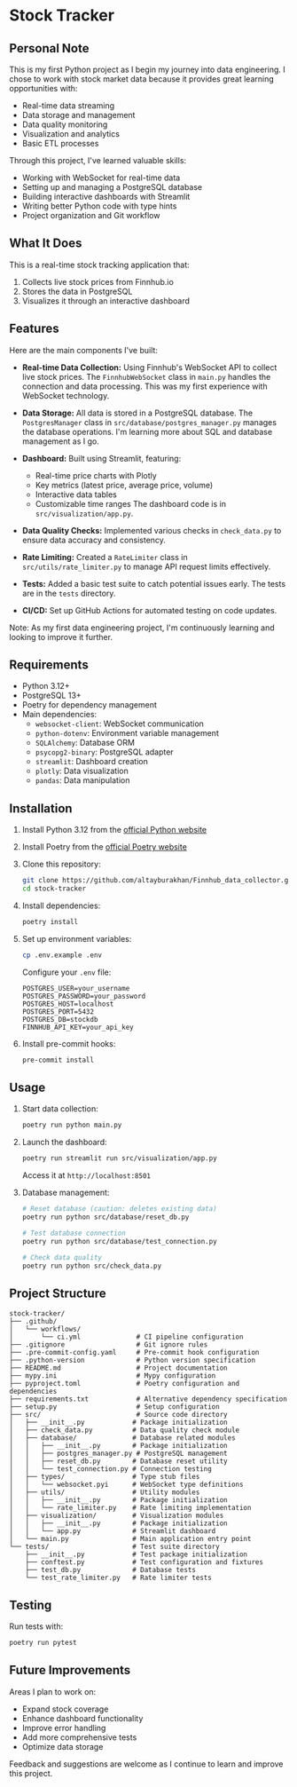 # Stock Tracker

## Personal Note

This is my first Python project as I begin my journey into data engineering. I chose to work with stock market data because it provides great learning opportunities with:

- Real-time data streaming
- Data storage and management
- Data quality monitoring
- Visualization and analytics
- Basic ETL processes

Through this project, I've learned valuable skills:
- Working with WebSocket for real-time data
- Setting up and managing a PostgreSQL database
- Building interactive dashboards with Streamlit
- Writing better Python code with type hints
- Project organization and Git workflow

## What It Does

This is a real-time stock tracking application that:
1. Collects live stock prices from Finnhub.io
2. Stores the data in PostgreSQL
3. Visualizes it through an interactive dashboard

## Features

Here are the main components I've built:

-   **Real-time Data Collection:** Using Finnhub's WebSocket API to collect live stock prices. The `FinnhubWebSocket` class in `main.py` handles the connection and data processing. This was my first experience with WebSocket technology.

-   **Data Storage:** All data is stored in a PostgreSQL database. The `PostgresManager` class in `src/database/postgres_manager.py` manages the database operations. I'm learning more about SQL and database management as I go.

-   **Dashboard:** Built using Streamlit, featuring:
    -   Real-time price charts with Plotly
    -   Key metrics (latest price, average price, volume)
    -   Interactive data tables
    -   Customizable time ranges
    The dashboard code is in `src/visualization/app.py`.

-   **Data Quality Checks:** Implemented various checks in `check_data.py` to ensure data accuracy and consistency.

-   **Rate Limiting:** Created a `RateLimiter` class in `src/utils/rate_limiter.py` to manage API request limits effectively.

-   **Tests:** Added a basic test suite to catch potential issues early. The tests are in the `tests` directory.

-   **CI/CD:** Set up GitHub Actions for automated testing on code updates.

Note: As my first data engineering project, I'm continuously learning and looking to improve it further.

## Requirements

-   Python 3.12+
-   PostgreSQL 13+
-   Poetry for dependency management
-   Main dependencies:
    -   `websocket-client`: WebSocket communication
    -   `python-dotenv`: Environment variable management
    -   `SQLAlchemy`: Database ORM
    -   `psycopg2-binary`: PostgreSQL adapter
    -   `streamlit`: Dashboard creation
    -   `plotly`: Data visualization
    -   `pandas`: Data manipulation

## Installation

1.  Install Python 3.12 from the [official Python website](https://www.python.org/downloads/)
2.  Install Poetry from the [official Poetry website](https://python-poetry.org/docs/#installation)
3.  Clone this repository:
    ```bash
    git clone https://github.com/altayburakhan/Finnhub_data_collector.git
    cd stock-tracker
    ```

4.  Install dependencies:
    ```bash
    poetry install
    ```

5.  Set up environment variables:
    ```bash
    cp .env.example .env
    ```
    Configure your `.env` file:
    ```
    POSTGRES_USER=your_username
    POSTGRES_PASSWORD=your_password
    POSTGRES_HOST=localhost
    POSTGRES_PORT=5432
    POSTGRES_DB=stockdb
    FINNHUB_API_KEY=your_api_key
    ```

6.  Install pre-commit hooks:
    ```bash
    pre-commit install
    ```

## Usage

1.  Start data collection:
    ```bash
    poetry run python main.py
    ```

2.  Launch the dashboard:
    ```bash
    poetry run streamlit run src/visualization/app.py
    ```
    Access it at `http://localhost:8501`

3.  Database management:
    ```bash
    # Reset database (caution: deletes existing data)
    poetry run python src/database/reset_db.py

    # Test database connection
    poetry run python src/database/test_connection.py

    # Check data quality
    poetry run python src/check_data.py
    ```

## Project Structure

```
stock-tracker/
├── .github/
│   └── workflows/
│       └── ci.yml              # CI pipeline configuration
├── .gitignore                  # Git ignore rules
├── .pre-commit-config.yaml     # Pre-commit hook configuration
├── .python-version             # Python version specification
├── README.md                   # Project documentation
├── mypy.ini                    # Mypy configuration
├── pyproject.toml              # Poetry configuration and dependencies
├── requirements.txt            # Alternative dependency specification
├── setup.py                    # Setup configuration
├── src/                        # Source code directory
│   ├── __init__.py            # Package initialization
│   ├── check_data.py          # Data quality check module
│   ├── database/              # Database related modules
│   │   ├── __init__.py        # Package initialization
│   │   ├── postgres_manager.py # PostgreSQL management
│   │   ├── reset_db.py        # Database reset utility
│   │   └── test_connection.py # Connection testing
│   ├── types/                 # Type stub files
│   │   └── websocket.pyi      # WebSocket type definitions
│   ├── utils/                 # Utility modules
│   │   ├── __init__.py        # Package initialization
│   │   └── rate_limiter.py    # Rate limiting implementation
│   ├── visualization/         # Visualization modules
│   │   ├── __init__.py        # Package initialization
│   │   └── app.py             # Streamlit dashboard
│   └── main.py                # Main application entry point
└── tests/                     # Test suite directory
    ├── __init__.py            # Test package initialization
    ├── conftest.py            # Test configuration and fixtures
    ├── test_db.py             # Database tests
    └── test_rate_limiter.py   # Rate limiter tests
```

## Testing

Run tests with:
```bash
poetry run pytest
```

## Future Improvements

Areas I plan to work on:
- Expand stock coverage
- Enhance dashboard functionality
- Improve error handling
- Add more comprehensive tests
- Optimize data storage

Feedback and suggestions are welcome as I continue to learn and improve this project.
